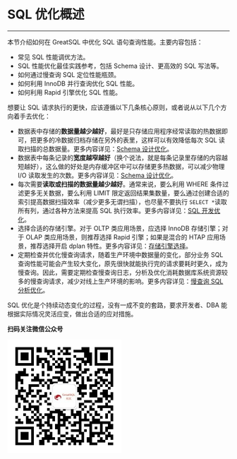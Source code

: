 # SQL 优化概述
---

本节介绍如何在 GreatSQL 中优化 SQL 语句查询性能。主要内容包括：
- 常见 SQL 性能调优方法。
- SQL 性能优化最佳实践参考，包括 Schema 设计、更高效的 SQL 写法等。
- 如何通过慢查询 SQL 定位性能瓶颈。
- 如何利用 InnoDB 并行查询优化 SQL 性能。
- 如何利用 Rapid 引擎优化 SQL 性能。

想要让 SQL 请求执行的更快，应该遵循以下几条核心原则，或者说从以下几个方向着手去优化：
- 数据表中存储的**数据量越少越好**，最好是只存储应用程序经常读取的热数据即可，把更多的冷数据归档存储在另外的表里，这样可以有效降低每次 SQL 读取扫描的总数据量。更多内容详见：[Schema 设计优化](./12-7-1-sql-optimize-schema-design.md)。
- 数据表中每条记录的**宽度越窄越好**（换个说法，就是每条记录里存储的内容越短越好），这么做的好处是内存缓冲区中可以存储更多热数据，可以减少物理 I/O 读取发生的次数。更多内容详见：[Schema 设计优化](./12-7-1-sql-optimize-schema-design.md)。
- 每次需要**读取或扫描的数据量越少越好**。通常来说，要么利用 WHERE 条件过滤更多无关数据，要么利用 LIMIT 限定返回结果集数量，要么通过创建合适的索引提高数据扫描效率（减少更多无谓扫描），也尽量不要执行 `SELECT *`读取所有列，通过各种方法来提高 SQL 执行效率。更多内容详见：[SQL 开发优化](./12-7-2-sql-optimize-sql-dev.md)。
- 选择合适的存储引擎。对于 OLTP 类应用场景，应选择 InnoDB 存储引擎；对于 OLAP 类应用场景，则推荐选择 Rapid 引擎；如果是混合的 HTAP 应用场景，推荐选择开启 dplan 特性。更多内容详见：[存储引擎选择](./12-7-3-sql-optimize-engines.md)。
- 定期检查并优化慢查询请求，随着生产环境中数据量的变化，部分业务 SQL 查询性能可能会产生较大变化，原先很快就能执行完的请求要耗时更久，成为慢查询。因此，需要定期检查慢查询日志，分析及优化消耗数据库系统资源较多的慢查询请求，减少对线上生产环境的影响。更多内容详见：[慢查询 SQL 分析优化](12-7-4-sql-optimize-slowsql.md)。

SQL 优化是个持续动态变化的过程，没有一成不变的套路，要求开发者、DBA 能根据实际情况灵活应变，做出合适的应对措施。



**扫码关注微信公众号**

![greatsql-wx](../greatsql-wx.jpg)
